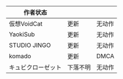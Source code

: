 |作者状态|||
|---|---|---|
|仮想VoidCat|更新|无动作|
|YaokiSub|更新|无动作|
|STUDIO JINGO|更新|无动作|
|komado|更新|DMCA|
|キュビクローゼット|下落不明|无动作|
